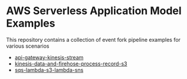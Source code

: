 # AWS Serverless Application Model Examples

This repository contains a collection of event fork pipeline examples for various scenarios

* [api-gateway-kinesis-stream](api-gateway/README.md)
* [kinesis-data-and-firehose-process-record-s3](kinesis-firehose-s3/README.md)
* [sqs-lambda-s3-lambda-sns](sqs-s3-lambda-sns/README.md)
